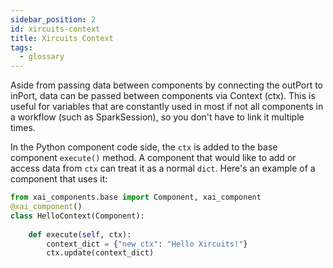 ```yaml
---
sidebar_position: 2
id: xircuits-context
title: Xircuits Context
tags:
  - glossary
---
```


Aside from passing data between components by connecting the outPort to inPort, data can be passed between components via Context (ctx). This is useful for variables that are constantly used in most if not all components in a workflow (such as SparkSession), so you don't have to link it multiple times.

In the Python component code side, the `ctx` is added to the base component `execute()` method. A component that would like to add or access data from `ctx` can treat it as a normal `dict`. Here's an example of a component that uses it:

```python
from xai_components.base import Component, xai_component
@xai_component()
class HelloContext(Component):
        
    def execute(self, ctx):
        context_dict = {"new ctx": "Hello Xircuits!"}
        ctx.update(context_dict)
```
